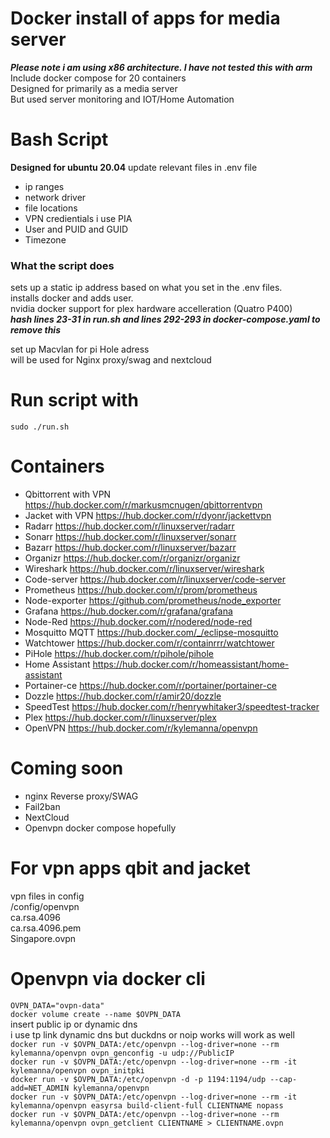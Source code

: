 # Docker install of apps for media server
***Please note i am using x86 architecture. I have not tested this with arm***<br />
Include docker compose for 20 containers <br />
Designed for primarily as a media server <br />
But used server monitoring and IOT/Home Automation <br />

# Bash Script 
**Designed for ubuntu 20.04**
update relevant files in .env file 
- ip ranges
- network driver
- file locations
- VPN credientials i use PIA
- User and PUID and GUID
- Timezone

### What the script does
sets up a static ip address based on what you set in the .env files.<br />
installs docker and adds user.<br />
nvidia docker support for plex hardware accelleration (Quatro P400)<br />
***hash lines 23-31 in run.sh and lines 292-293 in docker-compose.yaml to remove this***<br />

set up Macvlan for pi Hole adress<br />
will be used for Nginx proxy/swag and nextcloud<br />

# Run script with
```sudo ./run.sh```

# Containers
- Qbittorrent with VPN
https://hub.docker.com/r/markusmcnugen/qbittorrentvpn
- Jacket with VPN
https://hub.docker.com/r/dyonr/jackettvpn
- Radarr
https://hub.docker.com/r/linuxserver/radarr
- Sonarr
https://hub.docker.com/r/linuxserver/sonarr
- Bazarr
https://hub.docker.com/r/linuxserver/bazarr
- Organizr
https://hub.docker.com/r/organizr/organizr
- Wireshark
https://hub.docker.com/r/linuxserver/wireshark
- Code-server
https://hub.docker.com/r/linuxserver/code-server
- Prometheus
https://hub.docker.com/r/prom/prometheus
- Node-exporter
https://github.com/prometheus/node_exporter
- Grafana
https://hub.docker.com/r/grafana/grafana
- Node-Red
https://hub.docker.com/r/nodered/node-red
- Mosquitto MQTT
https://hub.docker.com/_/eclipse-mosquitto
- Watchtower
https://hub.docker.com/r/containrrr/watchtower
- PiHole
https://hub.docker.com/r/pihole/pihole
- Home Assistant
https://hub.docker.com/r/homeassistant/home-assistant
- Portainer-ce
https://hub.docker.com/r/portainer/portainer-ce
- Dozzle
https://hub.docker.com/r/amir20/dozzle
- SpeedTest
https://hub.docker.com/r/henrywhitaker3/speedtest-tracker
- Plex
https://hub.docker.com/r/linuxserver/plex
- OpenVPN
https://hub.docker.com/r/kylemanna/openvpn

# Coming soon
- nginx Reverse proxy/SWAG
- Fail2ban
- NextCloud
- Openvpn docker compose hopefully

# For vpn apps qbit and jacket
vpn files in config <br />
/config/openvpn <br />
ca.rsa.4096 <br />
ca.rsa.4096.pem <br />
Singapore.ovpn <br />

# Openvpn via docker cli

```OVPN_DATA="ovpn-data"```<br />
```docker volume create --name $OVPN_DATA```<br />
insert public ip or dynamic dns<br />
i use tp link dynamic dns but duckdns or noip works will work as well<br />
```docker run -v $OVPN_DATA:/etc/openvpn --log-driver=none --rm kylemanna/openvpn ovpn_genconfig -u udp://PublicIP```<br />
```docker run -v $OVPN_DATA:/etc/openvpn --log-driver=none --rm -it kylemanna/openvpn ovpn_initpki```<br />
```docker run -v $OVPN_DATA:/etc/openvpn -d -p 1194:1194/udp --cap-add=NET_ADMIN kylemanna/openvpn```<br />
```docker run -v $OVPN_DATA:/etc/openvpn --log-driver=none --rm -it kylemanna/openvpn easyrsa build-client-full CLIENTNAME nopass```<br />
```docker run -v $OVPN_DATA:/etc/openvpn --log-driver=none --rm kylemanna/openvpn ovpn_getclient CLIENTNAME > CLIENTNAME.ovpn```<br />
